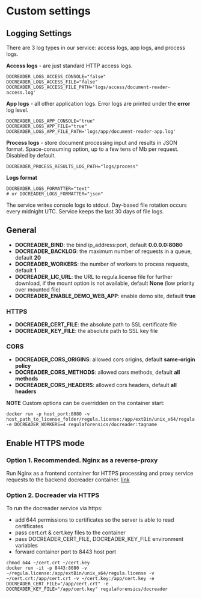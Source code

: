 # Custom settings

## **Logging Settings**

There are 3 log types in our service: access logs, app logs, and process logs.

**Access logs** _-_ are just standard HTTP access logs.

```text
DOCREADER_LOGS_ACCESS_CONSOLE="false"
DOCREADER_LOGS_ACCESS_FILE="false"
DOCREADER_LOGS_ACCESS_FILE_PATH='logs/access/document-reader-access.log'
```

**App logs** _-_ all other application logs. Error logs are printed under the **error** log level.

```text
DOCREADER_LOGS_APP_CONSOLE="true"
DOCREADER_LOGS_APP_FILE="true"
DOCREADER_LOGS_APP_FILE_PATH='logs/app/document-reader-app.log'
```

**Process logs** _-_ store document processing input and results in JSON format. Space-consuming option, up to a few tens of Mb per request. Disabled by default.

```text
DOCREADER_PROCESS_RESULTS_LOG_PATH="logs/process"
```

**Logs format**

```text
DOCREADER_LOGS_FORMATTER="text"
# or DOCREADER_LOGS_FORMATTER="json"
```

The service writes console logs to stdout. Day-based file rotation occurs every midnight UTC. Service keeps the last 30 days of file logs.

## General

* **DOCREADER\_BIND**: the bind ip\_address:port, default **0.0.0.0:8080**
* **DOCREADER\_BACKLOG**: the maximum number of requests in a queue, default **20**
* **DOCREADER\_WORKERS**: the number of workers to process requests, default **1**
* **DOCREADER\_LIC\_URL**: the URL to regula.license file for further download, if the mount option is not available, default **None** \(low priority over mounted file\)
* **DOCREADER\_ENABLE\_DEMO\_WEB\_APP**: enable demo site, default **true**

### HTTPS

* **DOCREADER\_CERT\_FILE**: the absolute path to SSL certificate file
* **DOCREADER\_KEY\_FILE**: the absolute path to SSL key file

### CORS

* **DOCREADER\_CORS\_ORIGINS**: allowed cors origins, default **same-origin policy**
* **DOCREADER\_CORS\_METHODS**: allowed cors methods, default **all methods**
* **DOCREADER\_CORS\_HEADERS**: allowed cors headers, default **all headers**

**NOTE** Custom options can be overridden on the container start:

```text
docker run -p host_port:8080 -v host_path_to_license_folder/regula.license:/app/extBin/unix_x64/regula.license -e DOCREADER_WORKERS=4 regulaforensics/docreader:tagname
```

## Enable HTTPS mode

### Option 1. Recommended. Nginx as a reverse-proxy

Run Nginx as a frontend container for HTTPS processing and proxy service requests to the backend docreader container. [link](https://docs.nginx.com/nginx/admin-guide/web-server/reverse-proxy/)

### Option 2. Docreader via HTTPS

To run the docreader service via https:

* add 644 permissions to certificates so the server is able to read certificates
* pass cert.crt & cert.key files to the container
* pass DOCREADER\_CERT\_FILE, DOCREADER\_KEY\_FILE environment variables
* forward container port to 8443 host port

```text
chmod 644 ~/cert.crt ~/cert.key
docker run -it -p 8443:8080 -v ~/regula.license:/app/extBin/unix_x64/regula.license -v ~/cert.crt:/app/cert.crt -v ~/cert.key:/app/cert.key -e DOCREADER_CERT_FILE="/app/cert.crt" -e DOCREADER_KEY_FILE="/app/cert.key" regulaforensics/docreader
```

